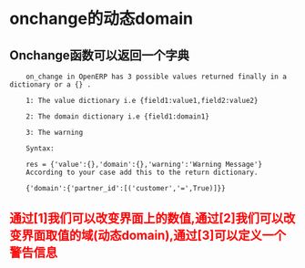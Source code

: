 # onchange的动态domain

## Onchange函数可以返回一个字典

```text
    on_change in OpenERP has 3 possible values returned finally in a dictionary or a {} .
    
    1: The value dictionary i.e {field1:value1,field2:value2}
    
    2: The domain dictionary i.e {field1:domain1}
    
    3: The warning
    
    Syntax:
    
    res = {'value':{},'domain':{},'warning':'Warning Message'}
    According to your case add this to the return dictionary.
    
    {'domain':{'partner_id':[('customer','=',True)]}}
```
<h2 style="color:red;">
通过[1]我们可以改变界面上的数值,通过[2]我们可以改变界面取值的域(动态domain),通过[3]可以定义一个警告信息 
</h2>